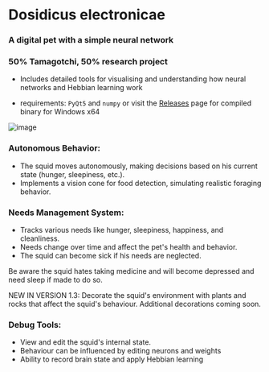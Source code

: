 # Dosidicus electronicae
### A digital pet with a simple neural network
### 50% Tamagotchi, 50% research project
* Includes detailed tools for visualising and understanding how neural networks and Hebbian learning work

* requirements: `PyQt5` and `numpy`
or visit the [Releases](https://github.com/ViciousSquid/Dosidicus/releases) page for compiled binary for Windows x64

![image](https://github.com/user-attachments/assets/78ff4252-6d7a-4bbd-bf91-261e25ac5ef4)





### Autonomous Behavior:

* The squid moves autonomously, making decisions based on his current state (hunger, sleepiness, etc.).
* Implements a vision cone for food detection, simulating realistic foraging behavior.


### Needs Management System:

* Tracks various needs like hunger, sleepiness, happiness, and cleanliness.
* Needs change over time and affect the pet's health and behavior.
* The squid can become sick if his needs are neglected.


Be aware the squid hates taking medicine and will become depressed and need sleep if made to do so.

NEW IN VERSION 1.3: Decorate the squid's environment with plants and rocks that affect the squid's behaviour. Additional decorations coming soon.



### Debug Tools:

* View and edit the squid's internal state. 
* Behaviour can be influenced by editing neurons and weights
* Ability to record brain state and apply Hebbian learning
